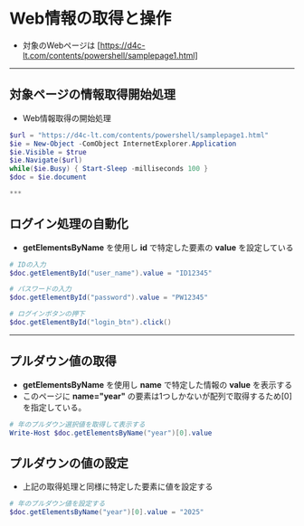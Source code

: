 # Web情報の取得と操作  
* 対象のWebページは [https://d4c-lt.com/contents/powershell/samplepage1.html]

***
## 対象ページの情報取得開始処理  
* Web情報取得の開始処理
```PowerShell
$url = "https://d4c-lt.com/contents/powershell/samplepage1.html"
$ie = New-Object -ComObject InternetExplorer.Application
$ie.Visible = $true
$ie.Navigate($url)
while($ie.Busy) { Start-Sleep -milliseconds 100 }
$doc = $ie.document

***
```
## ログイン処理の自動化  
* __getElementsByName__ を使用し __id__ で特定した要素の __value__ を設定している
```PowerShell
# IDの入力
$doc.getElementById("user_name").value = "ID12345"

# パスワードの入力
$doc.getElementById("password").value = "PW12345"

# ログインボタンの押下
$doc.getElementById("login_btn").click()
```

***
## プルダウン値の取得  
* __getElementsByName__ を使用し __name__ で特定した情報の __value__ を表示する
* このページに __name="year"__ の要素は1つしかないが配列で取得するため[0]を指定している。

```PowerShell
# 年のプルダウン選択値を取得して表示する
Write-Host $doc.getElementsByName("year")[0].value
```

## プルダウンの値の設定  
* 上記の取得処理と同様に特定した要素に値を設定する
```PowerShell
# 年のプルダウン値を設定する
$doc.getElementsByName("year")[0].value = "2025"
```
